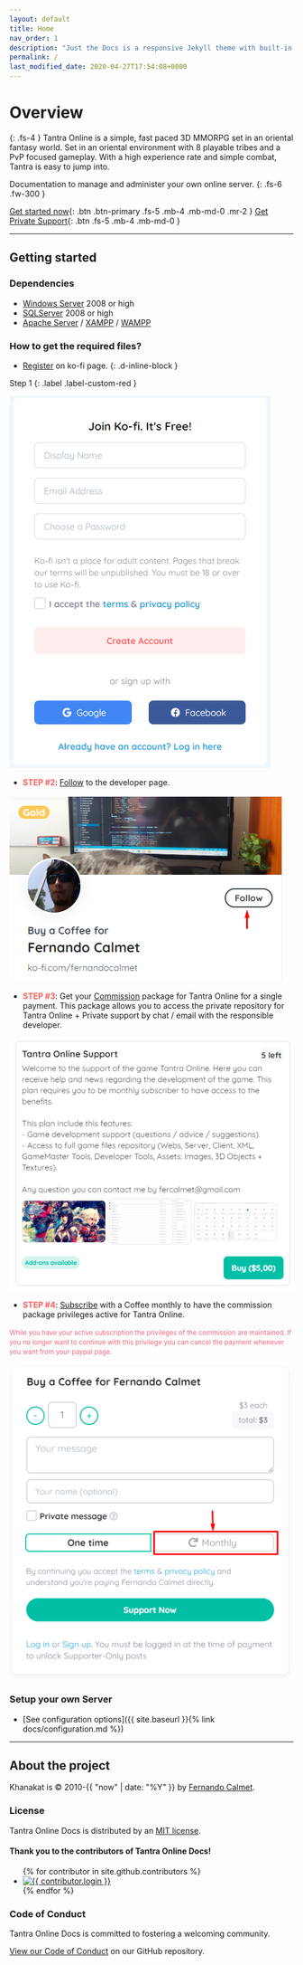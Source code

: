```yaml
---
layout: default
title: Home
nav_order: 1
description: "Just the Docs is a responsive Jekyll theme with built-in search that is easily customizable and hosted on GitHub Pages."
permalink: /
last_modified_date: 2020-04-27T17:54:08+0000
---
```


# Overview

{: .fs-4 }
Tantra Online is a simple, fast paced 3D MMORPG set in an oriental fantasy world. Set in an oriental environment with 8 playable tribes and a PvP focused gameplay. With a high experience rate and simple combat, Tantra is easy to jump into.

Documentation to manage and administer your own online server.
{: .fs-6 .fw-300 }

[Get started now](#getting-started){: .btn .btn-primary .fs-5 .mb-4 .mb-md-0 .mr-2 } [Get Private Support](https://ko-fi.com/fernandocalmet/commissions){: .btn .fs-5 .mb-4 .mb-md-0 }

---

## Getting started

### Dependencies

- [Windows Server](https://www.microsoft.com/windows-server) 2008 or high
- [SQLServer](https://www.microsoft.com/sql-server) 2008 or high
- [Apache Server](https://httpd.apache.org) / [XAMPP](https://www.apachefriends.org) / [WAMPP](https://www.wampserver.com)

### How to get the required files?

- [Register](https://www.ko-fi.com) on ko-fi page.
{: .d-inline-block }

Step 1
{: .label .label-custom-red }

![register](assets/images/index/register.png)

- <b style="color:#FF5E5B">STEP #2</b>: [Follow](https://ko-fi.com/fernandocalmet) to the developer page.

![follow](assets/images/index/follow.png)

- <b style="color:#FF5E5B">STEP #3</b>: Get your [Commission](https://ko-fi.com/fernandocalmet/commissions) package for Tantra Online for a single payment. This package allows you to access the private repository for Tantra Online + Private support by chat / email with the responsible developer.

![comission](assets/images/index/commission.png)

- <b style="color:#FF5E5B">STEP #4</b>: [Subscribe](https://ko-fi.com/fernandocalmet) with a Coffee monthly to have the commission package privileges active for Tantra Online.

<small style="color:#ED687C">While you have your active subscription the privileges of the commission are maintained. If you no longer want to continue with this privilege you can cancel the payment whenever you want from your paypal page.</small>

![subscribe](assets/images/index/subscribe.png)

### Setup your own Server

- [See configuration options]({{ site.baseurl }}{% link docs/configuration.md %})

---

## About the project

Khanakat is &copy; 2010-{{ "now" | date: "%Y" }} by [Fernando Calmet](https://ko-fi.com/fernandocalmet).

### License

Tantra Online Docs is distributed by an [MIT license](https://github.com/khanakat/TantraOnline/blob/master/LICENSE.txt).

#### Thank you to the contributors of Tantra Online Docs!

<ul class="list-style-none">
{% for contributor in site.github.contributors %}
  <li class="d-inline-block mr-1">
     <a href="{{ contributor.html_url }}"><img src="{{ contributor.avatar_url }}" width="32" height="32" alt="{{ contributor.login }}"/></a>
  </li>
{% endfor %}
</ul>

### Code of Conduct

Tantra Online Docs is committed to fostering a welcoming community.

[View our Code of Conduct](https://github.com/khanakat/TantraOnline/blob/master/CODE_OF_CONDUCT.md) on our GitHub repository.
